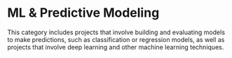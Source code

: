 # ML & Predictive Modeling
This category includes projects that involve building and evaluating models to make predictions, such as classification or regression models, as well as projects that involve deep learning and other machine learning techniques.

